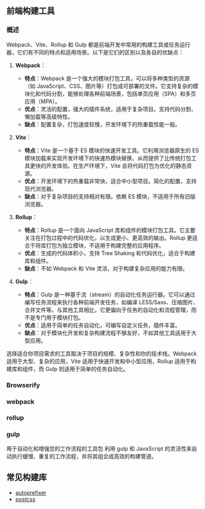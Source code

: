 
## 前端构建工具
### 概述

Webpack、Vite、Rollup 和 Gulp 都是前端开发中常用的构建工具或任务运行器，它们有不同的特点和适用场景。以下是它们的区别以及各自的优缺点：

1. **Webpack**：
    
    - **特点**：Webpack 是一个强大的模块打包工具，可以将多种类型的资源（如 JavaScript、CSS、图片等）打包成可部署的文件。它支持复杂的模块化和代码分割，能够处理各种前端场景，包括单页应用（SPA）和多页应用（MPA）。
    - **优点**：灵活的配置，强大的插件系统，适用于复杂项目。支持代码分割、懒加载等高级特性。
    - **缺点**：配置复杂，打包速度较慢，开发环境下的热重载性能一般。
2. **Vite**：
    - **特点**：Vite 是一个基于 ES 模块的快速开发工具。它利用浏览器原生的 ES 模块加载来实现开发环境下的快速热模块替换，从而提供了比传统打包工具更快的开发体验。在生产环境下，Vite 会将代码打包为优化的静态资源。
    - **优点**：开发环境下的热重载非常快，适合中小型项目。简化的配置，支持现代浏览器。
    - **缺点**：对于复杂项目的支持相对有限。依赖 ES 模块，不适用于所有旧版浏览器。
3. **Rollup**：
    
    - **特点**：Rollup 是一个面向 JavaScript 库和组件的模块打包工具。它主要关注在打包过程中的代码优化，以生成更小、更高效的输出。Rollup 更适合于将库打包为独立模块，不适用于构建完整的应用程序。
    - **优点**：生成的代码体积小，支持 Tree Shaking 和代码优化，适合于构建库和组件。
    - **缺点**：不如 Webpack 和 Vite 灵活，对于构建复杂应用的能力有限。
4. **Gulp**：
    
    - **特点**：Gulp 是一种基于流（stream）的自动化任务运行器。它可以通过编写任务流程来执行各种前端开发任务，如编译 LESS/Sass、压缩图片、合并文件等。与其他工具相比，它更偏向于任务的自动化和流程管理，而不是专门用于模块打包。
    - **优点**：适用于简单的任务自动化，可编写自定义任务，插件丰富。
    - **缺点**：对于模块化开发和复杂构建流程不够友好，不如其他工具适用于大型应用。

选择适合你项目需求的工具取决于项目的规模、复杂性和你的技术栈。Webpack 适用于大型、复杂的应用，Vite 适用于快速开发和中小型应用，Rollup 适用于构建库和组件，而 Gulp 则适用于简单的任务自动化。


### Browserify

### webpack
### rollup

### gulp
用于自动化和增强您的工作流程的工具包
利用 gulp 和 JavaScript 的灵活性来自动执行缓慢、重复的工作流程，并将其组合成高效的构建管道。


## 常见构建库

- [autoprefixer](https://github.com/postcss/autoprefixer)
- [postcss](https://github.com/postcss/postcss)